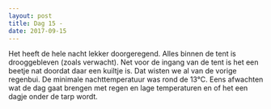 ```yaml
---
layout: post
title: Dag 15 - 
date: 2017-09-15
---
```


Het heeft de hele nacht lekker doorgeregend. Alles binnen de tent is drooggebleven (zoals verwacht). Net voor de ingang van de tent is het een beetje nat doordat daar een kuiltje is. Dat wisten we al van de vorige regenbui. De minimale  nachttemperatuur was rond de 13°C. Eens afwachten wat de dag gaat brengen met regen en lage temperaturen en of het een dagje onder de tarp wordt.<br>
